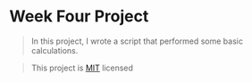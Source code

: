 # Week Four Project

> In this project, I wrote a script that performed some basic calculations.

> This project is [MIT](./LICENSE) licensed
